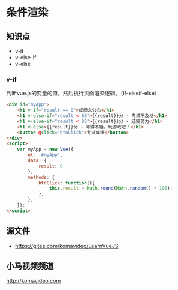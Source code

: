 条件渲染
=========

## 知识点

* v-if
* v-else-if
* v-else

### v-if

判断vue.js的变量的值，然后执行页面渲染逻辑。（if-elseif-else）

~~~html
<div id="myApp">
    <h1 v-if="result == 0">成绩未公布</h1>
    <h1 v-else-if="result < 60">{{result}}分 - 考试不及格</h1>
    <h1 v-else-if="result < 80">{{result}}分 - 还需努力</h1>
    <h1 v-else>{{result}}分 - 考得不错，玩游戏吧！</h1>
    <button @click="btnClick">考试成绩</button>
</div>
<script>
    var myApp = new Vue({
        el: '#myApp', 
        data: {
            result: 0
        },
        methods: {
            btnClick: function(){
                this.result = Math.round(Math.random() * 100);
            },
        },
    });
</script>
~~~

## 源文件

* https://gitee.com/komavideo/LearnVueJS

## 小马视频频道

http://komavideo.com
